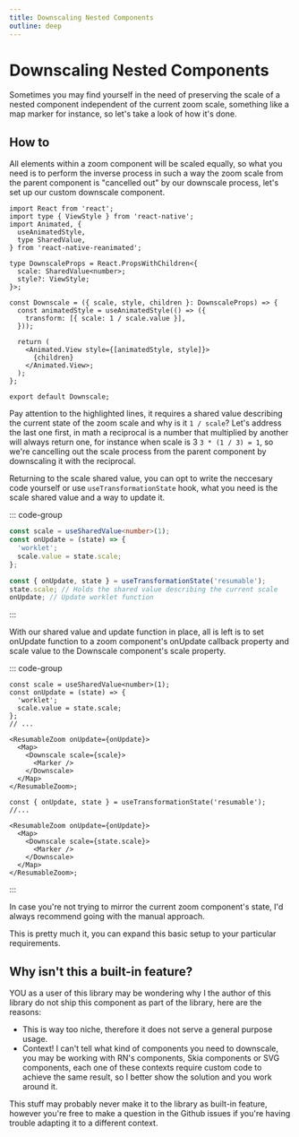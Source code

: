 ```yaml
---
title: Downscaling Nested Components
outline: deep
---
```


# Downscaling Nested Components

Sometimes you may find yourself in the need of preserving the scale of a nested component independent of the
current zoom scale, something like a map marker for instance, so let's take a look of how it's done.

## How to

All elements within a zoom component will be scaled equally, so what you need is to perform the inverse process
in such a way the zoom scale from the parent component is "cancelled out" by our downscale process, let's set up
our custom downscale component.

```tsx{9,15}
import React from 'react';
import type { ViewStyle } from 'react-native';
import Animated, {
  useAnimatedStyle,
  type SharedValue,
} from 'react-native-reanimated';

type DownscaleProps = React.PropsWithChildren<{
  scale: SharedValue<number>;
  style?: ViewStyle;
}>;

const Downscale = ({ scale, style, children }: DownscaleProps) => {
  const animatedStyle = useAnimatedStyle(() => ({
    transform: [{ scale: 1 / scale.value }],
  }));

  return (
    <Animated.View style={[animatedStyle, style]}>
      {children}
    </Animated.View>;
  );
};

export default Downscale;
```

Pay attention to the highlighted lines, it requires a shared value describing the current state of the zoom scale
and why is it `1 / scale`? Let's address the last one first, in math a reciprocal is a number that multiplied by another will always return one, for instance when scale is 3 `3 * (1 / 3) = 1`, so we're cancelling out the scale process from the parent component by downscaling it with the reciprocal.

Returning to the scale shared value, you can opt to write the neccesary code yourself or use `useTransformationState`
hook, what you need is the scale shared value and a way to update it.

::: code-group

```ts [Manual]
const scale = useSharedValue<number>(1);
const onUpdate = (state) => {
  'worklet';
  scale.value = state.scale;
};
```

```ts [Hook]
const { onUpdate, state } = useTransformationState('resumable');
state.scale; // Holds the shared value describing the current scale
onUpdate; // Update worklet function
```

:::

With our shared value and update function in place, all is left is to set onUpdate function to a zoom component's
onUpdate callback property and scale value to the Downscale component's scale property.

::: code-group

```tsx [Manual]{8,10}
const scale = useSharedValue<number>(1);
const onUpdate = (state) => {
  'worklet';
  scale.value = state.scale;
};
// ...

<ResumableZoom onUpdate={onUpdate}>
  <Map>
    <Downscale scale={scale}>
      <Marker />
    </Downscale>
  </Map>
</ResumableZoom>;
```

```tsx [Hook]{4,6}
const { onUpdate, state } = useTransformationState('resumable');
//...

<ResumableZoom onUpdate={onUpdate}>
  <Map>
    <Downscale scale={state.scale}>
      <Marker />
    </Downscale>
  </Map>
</ResumableZoom>;
```

:::

In case you're not trying to mirror the current zoom component's state, I'd always recommend going with the
manual approach.

This is pretty much it, you can expand this basic setup to your particular requirements.

## Why isn't this a built-in feature?

YOU as a user of this library may be wondering why I the author of this library do not ship this component as
part of the library, here are the reasons:

- This is way too niche, therefore it does not serve a general purpose usage.
- Context! I can't tell what kind of components you need to downscale, you may be working with RN's components,
  Skia components or SVG components, each one of these contexts require custom code to achieve the same result,
  so I better show the solution and you work around it.

This stuff may probably never make it to the library as built-in feature, however you're free to make a question
in the Github issues if you're having trouble adapting it to a different context.
